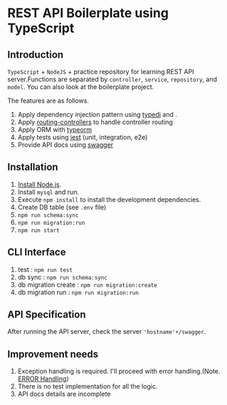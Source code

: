 # REST API Boilerplate using TypeScript

## Introduction

`TypeScript` + `NodeJS` + practice repository for learning REST API server.Functions are separated by `controller`, `service`, `repository`, and `model`. You can also look at the boilerplate project.

The features are as follows.

1. Apply dependency injection pattern using [typedi](https://github.com/pleerock/typedi) and .
2. Apply [routing-controllers](https://github.com/typestack/routing-controllers) to handle controller routing
3. Apply ORM with [typeorm](https://github.com/typeorm/typeorm)
4. Apply tests using [jest](https://github.com/facebook/jest) (unit, integration, e2e)
5. Provide API docs using [swagger](https://github.com/scottie1984/swagger-ui-express)

## Installation

1.  [Install Node.js](https://nodejs.org/en/download/).
2.  Install `mysql` and run.
3.  Execute `npm install` to install the development dependencies.
4.  Create DB table (see `.env` file)
5.  `npm run schema:sync`
6.  `npm run migration:run`
7.  `npm run start`

## CLI Interface

1. test : `npm run test`
2. db sync : `npm run schema:sync`
3. db migration create : `npm run migration:create`
4. db migration run : `npm run migration:run`

## API Specification

After running the API server, check the server `'hostname'+/swagger`.

## Improvement needs

1. Exception handling is required. I'll proceed with error handling.(Note. [ERROR Handling](https://github.com/typestack/routing-controllers#throw-http-errors))
2. There is no test implementation for all the logic.
3. API docs details are incomplete

